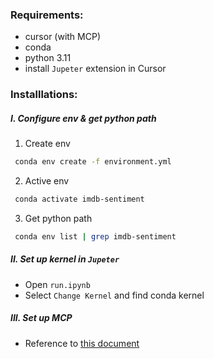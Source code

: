 ### Requirements:

- cursor (with MCP)
- conda
- python 3.11
- install `Jupeter` extension in Cursor

### Installlations:

##### I. Configure env & get python path

1. Create env

```bash
 conda env create -f environment.yml
```

2. Active env

```bash
 conda activate imdb-sentiment
```

3. Get python path

```bash
 conda env list | grep imdb-sentiment
```

##### II. Set up kernel in `Jupeter`

- Open `run.ipynb`
- Select `Change Kernel` and find conda kernel

##### III. Set up MCP

- Reference to [this document](https://l.facebook.com/l.php?u=https%3A%2F%2Fgithub.com%2Fn0xgg04%2Fbert-setimental-review%3Ffbclid%3DIwZXh0bgNhZW0CMTEAAR6UntwL3hCQtGr5KdWKsML8BTCAotpZjNbgq3SzDO0W3T1DHmaXmc9hX5wMyA_aem_y448GyeJX1DGvxV1NHb_IA&h=AT2E1u528yFvyTqzB7sa8v1DHpj5k1wVzypADQX_1-xX1T8BAoJsi-wdykHv4B9EvgMvCSvyucjqUF3c6w6opS1W_1maW7npQzP22U4rWBe6L1fQP-D7m9QsFS266zo&s=1)

